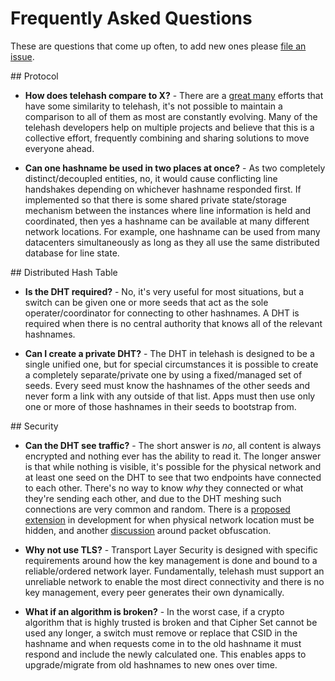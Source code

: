 # Frequently Asked Questions

These are questions that come up often, to add new ones please [file an issue](https://github.com/telehash/telehash.org).

<a name="protocol" />
## Protocol

* **How does telehash compare to X?** - There are a [great many](https://github.com/redecentralize/alternative-internet) efforts that have some similarity to telehash, it's not possible to maintain a comparison to all of them as most are constantly evolving.  Many of the telehash developers help on multiple projects and believe that this is a collective effort, frequently combining and sharing solutions to move everyone ahead.

* <a name="simultaneous" />**Can one hashname be used in two places at once?** - As two completely distinct/decoupled entities, no, it would cause conflicting line handshakes depending on whichever hashname responded first.  If implemented so that there is some shared private state/storage mechanism between the instances where line information is held and coordinated, then yes a hashname can be available at many different network locations.  For example, one hashname can be used from many datacenters simultaneously as long as they all use the same distributed database for line state.

<a name="dht" />
## Distributed Hash Table

* **Is the DHT required?** - No, it's very useful for most situations, but a switch can be given one or more seeds that act as the sole operater/coordinator for connecting to other hashnames.  A DHT is required when there is no central authority that knows all of the relevant hashnames.

* **Can I create a private DHT?** - The DHT in telehash is designed to be a single unified one, but for special circumstances it is possible to create a completely separate/private one by using a fixed/managed set of seeds.  Every seed must know the hashnames of the other seeds and never form a link with any outside of that list.  Apps must then use only one or more of those hashnames in their seeds to bootstrap from.

<a name="security" />
## Security

* **Can the DHT see traffic?** - The short answer is *no*, all content is always encrypted and nothing ever has the ability to read it.  The longer answer is that while nothing is visible, it's possible for the physical network and at least one seed on the DHT to see that two endpoints have connected to each other.  There's no way to know *why* they connected or what they're sending each other, and due to the DHT meshing such connections are very common and random. There is a [proposed extension](ext/ort.md) in development for when physical network location must be hidden, and another [discussion](ext/shaping.md) around packet obfuscation.

* **Why not use TLS?** - Transport Layer Security is designed with specific requirements around how the key management is done and bound to a reliable/ordered network layer.  Fundamentally, telehash must support an unreliable network to enable the most direct connectivity and there is no key management, every peer generates their own dynamically.

* **What if an algorithm is broken?** - In the worst case, if a crypto algorithm that is highly trusted is broken and that Cipher Set cannot be used any longer, a switch must remove or replace that CSID in the hashname and when requests come in to the old hashname it must respond and include the newly calculated one.  This enables apps to upgrade/migrate from old hashnames to new ones over time.
